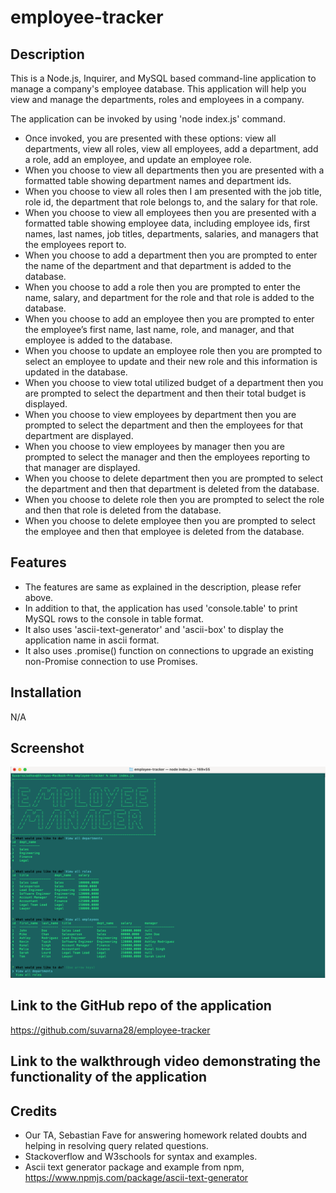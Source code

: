 # employee-tracker

## Description 

This is a Node.js, Inquirer, and MySQL based command-line application to manage a company's employee database. This application will help you view and manage the departments, roles and employees in a company.

The application can be invoked by using 'node index.js' command. 

* Once invoked, you are presented with these options: view all departments, view all roles, view all employees, add a department, add a role, add an employee, and update an employee role.
* When you choose to view all departments then you are presented with a formatted table showing department names and department ids.
* When you choose to view all roles then I am presented with the job title, role id, the department that role belongs to, and the salary for that role.
* When you choose to view all employees then you are presented with a formatted table showing employee data, including employee ids, first names, last names, job titles, departments, salaries, and managers that the employees report to.
* When you choose to add a department then you are prompted to enter the name of the department and that department is added to the database.
* When you choose to add a role then you are prompted to enter the name, salary, and department for the role and that role is added to the database.
* When you choose to add an employee then you are prompted to enter the employee’s first name, last name, role, and manager, and that employee is added to the database.
* When you choose to update an employee role then you are prompted to select an employee to update and their new role and this information is updated in the database.
* When you choose to view total utilized budget of a department then you are prompted to select the department and then their total budget is displayed.
* When you choose to view employees by department then you are prompted to select the department and then the employees for that department are displayed.
* When you choose to view employees by manager then you are prompted to select the manager and then the employees reporting to that manager are displayed.
* When you choose to delete department then you are prompted to select the department and then that department is deleted from the database. 
* When you choose to delete role then you are prompted to select the role and then that role is deleted from the database. 
* When you choose to delete employee then you are prompted to select the employee and then that employee is deleted from the database. 

## Features

* The features are same as explained in the description, please refer above.
* In addition to that, the application has used 'console.table' to print MySQL rows to the console in table format.
* It also uses 'ascii-text-generator' and 'ascii-box' to display the application name in ascii format.
* It also uses .promise() function on connections to upgrade an existing non-Promise connection to use Promises.

## Installation

N/A

## Screenshot

![Main Webpage](./screenshot/screenshot.png)

## Link to the GitHub repo of the application

https://github.com/suvarna28/employee-tracker 

## Link to the walkthrough video demonstrating the functionality of the application



## Credits

* Our TA, Sebastian Fave for answering homework related doubts and helping in resolving query related questions. 
* Stackoverflow and W3schools for syntax and examples. 
* Ascii text generator package and example from npm, https://www.npmjs.com/package/ascii-text-generator 
